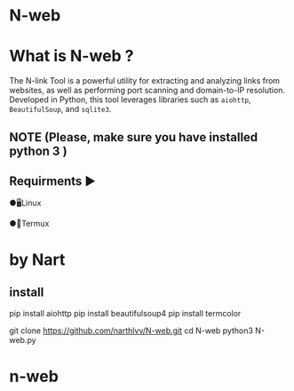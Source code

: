 # N-web

# What is N-web ?
The N-link Tool is a powerful utility for extracting and analyzing links from websites, as well as performing port scanning and domain-to-IP resolution. Developed in Python, this tool leverages libraries such as `aiohttp`, `BeautifulSoup`, and `sqlite3`.

## NOTE (Please, make sure you have installed python 3 )


## Requirments ▶

●🖥Linux 

●📱Termux 


# by Nart


## install
pip install aiohttp
pip install beautifulsoup4
pip install termcolor 

git clone https://github.com/narthlvv/N-web.git cd N-web 
python3 N-web.py
# n-web
